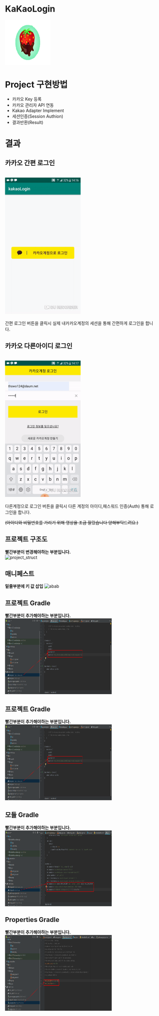 # KaKaoLogin
<img src="./image/strawberry.png" width="150" height="150"></img>

# Project 구현방법

* 카카오 Key 등록
* 카카오 관리자 API 연동
* Kakao Adapter Implement
* 세션인증(Session Authion)
* 결과반환(Result)

# 결과
## **카카오 간편 로그인**
<br>
<img src="./image/kakaoSimple.gif" width="250" height="450"></img>  
<br>
<br>
간편 로그인 버튼을 클릭시
실제 내카카오계정의 세션을 통해 간편하게 로그인을 합니다.


## **카카오 다른아이디 로그인**
<br>
<img src="./image/kakaoSpec2.gif" width="250" height="450"></img>  
<br>
<br>
다른계정으로 로그인 버튼을 클릭시
다른 계정의 아이디,패스워드 인증(Auth) 통해 로그인을 합니다.

~~(아이디와 비밀번호를 가리기 위해 영상을 조금 잘랐습니다 양해부탁드려요.)~~

## **프로젝트 구조도**
**빨간부분이 변경해야하는 부분입니다.**  
![project_struct](https://user-images.githubusercontent.com/32647144/57578726-cb089b00-74cc-11e9-96ee-cbced217bcb3.png)
## **매니페스트**  
**밑줄부분에 키 값 삽입**
![abab](https://user-images.githubusercontent.com/32647144/57578717-a57b9180-74cc-11e9-9e0a-e992f08be8de.jpg)
## **프로젝트 Gradle**
**빨간부분이 추가해야하는 부분입니다.**
<img src="./image/Project_greadle.png" width="70%" height="250"></img>
## **프로젝트 Gradle**
**빨간부분이 추가해야하는 부분입니다.**
<img src="./image/Project_greadle.png" width="70%" height="250"></img>
## **모듈 Gradle**
**빨간부분이 추가해야하는 부분입니다.**
<img src="./image/module_gradle.png" width="70%" height="250"></img>
## **Properties Gradle**
**빨간부분이 추가해야하는 부분입니다.**
<img src="./image/properties_gradle.png" width="70%" height="250"></img>
